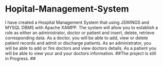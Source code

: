 # Hopital-Management-System
I have created a Hospital Management System that using JSWINGS and MYSQL DBMS with Apache XAMPP. The system will allow you to establish a role as either an administrator, doctor or patient and insert, delete, retrieve corresponding data.  As a doctor, you will be able to add, view  or delete patient records and admit or discharge patients. As an administrator, you will be able to add or fire doctors and view doctors details. As a patient you will be able to view your and your doctors information. 
##The project is still in Progress. ##
